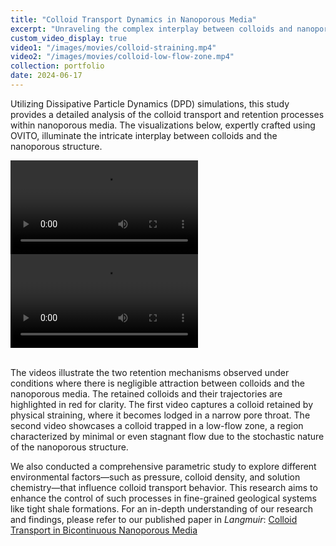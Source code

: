 ```yaml
---
title: "Colloid Transport Dynamics in Nanoporous Media"
excerpt: "Unraveling the complex interplay between colloids and nanoporous media using Dissipative Particle Dynamics (DPD)"
custom_video_display: true
video1: "/images/movies/colloid-straining.mp4"
video2: "/images/movies/colloid-low-flow-zone.mp4"
collection: portfolio
date: 2024-06-17
---
```


Utilizing Dissipative Particle Dynamics (DPD) simulations, this study provides a detailed analysis of the colloid transport and retention processes within nanoporous media. The visualizations below, expertly crafted using OVITO, illuminate the intricate interplay between colloids and the nanoporous structure.

<div class="video-container">
  <video src="{{ page.video1 }}" controls="controls">
    Your browser does not support the video tag.
  </video>
  <video src="{{ page.video2 }}" controls="controls">
    Your browser does not support the video tag.
  </video>
</div>

<br>

The videos illustrate the two retention mechanisms observed under conditions where there is negligible attraction between colloids and the nanoporous media. The retained colloids and their trajectories are highlighted in red for clarity. The first video captures a colloid retained by physical straining, where it becomes lodged in a narrow pore throat. The second video showcases a colloid trapped in a low-flow zone, a region characterized by minimal or even stagnant flow due to the stochastic nature of the nanoporous structure.

We also conducted a comprehensive parametric study to explore different environmental factors—such as pressure, colloid density, and solution chemistry—that influence colloid transport behavior. This research aims to enhance the control of such processes in fine-grained geological systems like tight shale formations. For an in-depth understanding of our research and findings, please refer to our published paper in *Langmuir*: [Colloid Transport in Bicontinuous Nanoporous Media](https://doi.org/10.1021/acs.langmuir.4c00037)
